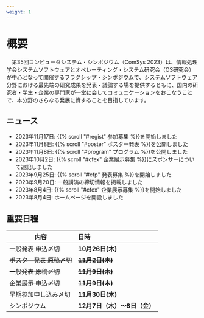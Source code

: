 ```yaml
---
weight: 1
---
```

# 概要

　第35回コンピュータシステム・シンポジウム（ComSys 2023）は、情報処理学会システムソフトウェアとオペレーティング・システム研究会（OS研究会）が中心となって開催するフラグシップ・シンポジウムで、システムソフトウェア分野における最先端の研究成果を発表・議論する場を提供するともに、国内の研究者・学生・企業の専門家が一堂に会してコミュニケーションをおこなうことで、本分野のさらなる発展に資することを目指しています。

## ニュース

- 2023年11月17日: {{% scroll "#regist" 参加募集 %}}を開始しました
- 2023年11月8日: {{% scroll "#poster" ポスター発表 %}}を公開しました
- 2023年11月8日: {{% scroll "#program" プログラム %}}を公開しました
- 2023年10月2日: {{% scroll "#cfex" 企業展示募集 %}}にスポンサーについて追記しました
- 2023年9月25日: {{% scroll "#cfp" 発表募集 %}}を開始しました
- 2023年9月20日: 一般講演の締切情報を掲載しました
- 2023年8月4日: {{% scroll "#cfex" 企業展示募集 %}}を開始しました
- 2023年8月4日: ホームページを開設しました

## 重要日程

|内容|日時|
|---|:---|
| ~~一般発表 申込〆切~~ | ~~**10月26日(木)**~~ |
| ~~ポスター発表 原稿〆切~~ | ~~**11月2日(木)**~~  |
| ~~一般発表 原稿〆切~~ | ~~**11月9日(木)**~~  |
| ~~企業展示 申込〆切~~ | ~~**11月9日(木)**~~  |
| 早期参加申し込み〆切 | **11月30日(木)**  |
| シンポジウム | **12月7日（木）〜8日（金）**  |

